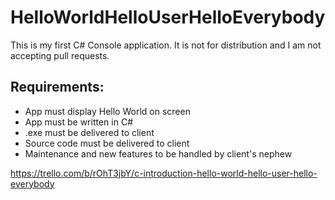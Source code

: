 # HelloWorldHelloUserHelloEverybody

This is my first C# Console application. It is not for distribution and I am not accepting pull requests.

## Requirements:
* App must display Hello World on screen
* App must be written in C#
* .exe must be delivered to client
* Source code must be delivered to client
* Maintenance and new features to be handled by client's nephew


https://trello.com/b/rOhT3jbY/c-introduction-hello-world-hello-user-hello-everybody


